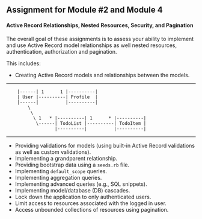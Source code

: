 ## Assignment for Module #2 and Module 4
#### Active Record Relationships, Nested Resources, Security, and Pagination
The overall goal of these assignments is to assess your ability to implement and use Active Record model relationships as well nested resources, authentication, authorization and pagination.

This includes:

  * Creating Active Record models and relationships between the models.
  __________________________________________________________________________________

        |------| 1      1 |----------|
        | User |----------| Profile  |
        |------|          |----------|
            \
             \
              \ 1   * |----------| 1      * |----------|
               \------| TodoList |----------| TodoItem | 
                      |----------|          |----------|

  ___________________________________________________________________________________
  * Providing validations for models (using built-in Active Record validations as well as custom validations).
  * Implementing a grandparent relationship.
  * Providing bootstrap data using a `seeds.rb` file.
  * Implementing `default_scope` queries.
  * Implementing aggregation queries.
  * Implementing advanced queries (e.g., SQL snippets).
  * Implementing model/database (DB) cascades.
  * Lock down the application to only authenticated users.
  * Limit access to resources associated with the logged in user.
  * Access unbounded collections of resources using pagination.